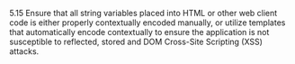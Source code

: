 5.15 Ensure that all string variables placed into HTML or other web client code is either properly contextually encoded manually, or utilize templates that automatically encode contextually to ensure the application is not susceptible to reflected, stored and DOM Cross-Site Scripting (XSS) attacks.